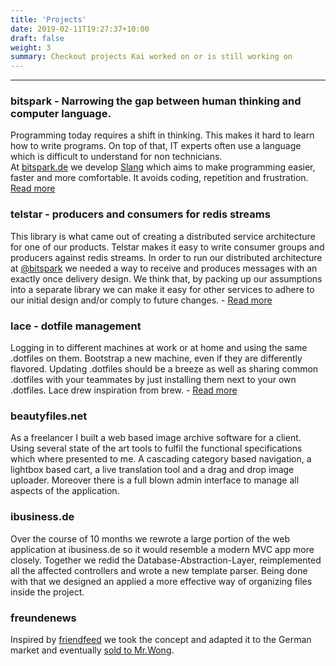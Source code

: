 ```yaml
---
title: 'Projects'
date: 2019-02-11T19:27:37+10:00
draft: false
weight: 3
summary: Checkout projects Kai worked on or is still working on
---
```


---

### bitspark - Narrowing the gap between human thinking and computer language. 

Programming today requires a shift in thinking. This makes it hard to learn how to write programs. On top of that, IT experts often use a language which is difficult to understand for non technicians.  
At [bitspark.de](https://bitspark.de) we develop [Slang](https://github.com/Bitspark/slang) which aims to make programming easier, faster and more comfortable. It avoids coding, repetition and frustration. [Read more](https://bitspark.de/slang/)

### telstar - producers and consumers for redis streams

This library is what came out of creating a distributed service architecture for one of our products. Telstar makes it easy to write consumer groups and producers against redis streams. 
In order to run our distributed architecture at [@bitspark](https://bitspark.de) we needed a way to receive and produces messages with an exactly once delivery design. We think that, by packing up our assumptions into a separate library we can make it easy for other services to adhere to our initial design and/or comply to future changes. - [Read more](https://github.com/Bitspark/telstar/)

### lace - dotfile management

Logging in to different machines at work or at home and using the same .dotfiles on them. Bootstrap a new machine, even if they are differently flavored. Updating .dotfiles should be a breeze as well as sharing common .dotfiles with your teammates by just installing them next to your own .dotfiles. Lace drew inspiration from brew. - [Read more](https://github.com/kairichard/lace)

### beautyfiles.net

As a freelancer I built a web based image archive software for a client. Using several state of the art tools to fulfil the functional specifications which where presented to me. A cascading category based navigation, a lightbox based cart, a live translation tool and a drag and drop image uploader. Moreover there is a full blown admin interface to manage all aspects of the application. 

### ibusiness.de

Over the course of 10 months we rewrote a large portion of the web application at ibusiness.de so it would resemble a modern MVC app more closely. Together we redid the Database-Abstraction-Layer, reimplemented all the affected controllers and wrote a new template parser. Being done with that we designed an applied a more effective way of organizing files inside the project.

### freundenews

Inspired by [friendfeed](https://en.wikipedia.org/wiki/FriendFeed) we took the concept and adapted it to the German market and eventually [sold to Mr.Wong](https://techcrunch.com/2009/02/04/copy-paste-get-acquired-mister-wong-buys-freundenews/).